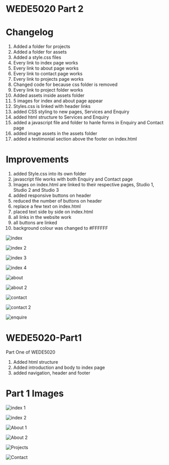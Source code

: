# WEDE5020 Part 2

# Changelog
1. Added a folder for projects
2. Added a folder for assets
3. Added a style.css files
4. Every link to index page works
5. Every link to about page works
6. Every link to contact page works
7. Every link to projects page works
8. Changed code for because css folder is removed
9. Every link to project folder works
10. Added assets inside assets folder
11. 5 images for index and about page appear
12. Styles.css is linked with header links
13. added CSS styling to new pages, Services and Enquiry
14. added html structure to Services and Enquiry
15. added a javascript file and folder to hanle forms in Enquiry and Contact page
16. added image assets in the assets folder
17. added a testimonial section above the footer on index.html

# Improvements
1. added Style.css into its own folder
2. javascript file works with both Enquiry and Contact page
3. Images on index.html are linked to their respective pages, Studio 1, Studio 2 and Studio 3
4. added responsive buttons on header
5. reduced the number of buttons on header
6. replace a few text on index.html
7. placed text side by side on index.html
8. all links in the website work
9. all buttons are linked
10. background colour was changed to #FFFFFF

![index](https://github.com/user-attachments/assets/8f1e8d5e-177a-4269-ac55-5ea765e6add9)

![index 2](https://github.com/user-attachments/assets/26d38408-1f4c-4116-8427-92ebec4ac0b8)

![index 3](https://github.com/user-attachments/assets/96e315b8-e6f7-451b-a319-acdcc0acb999)

![index 4](https://github.com/user-attachments/assets/5078e8bf-9873-4d91-8515-9876ecc7a329)

![about](https://github.com/user-attachments/assets/fc5eddbe-11dc-42c8-87cc-f4454c9bfb7b)

![about 2](https://github.com/user-attachments/assets/a51c2720-a5b8-4a1f-ac43-b8e6177cc3d9)

![contact](https://github.com/user-attachments/assets/7cedfde7-8122-43b9-bd76-a8c926be9652)

![contact 2](https://github.com/user-attachments/assets/0f1afe41-af72-49b0-8395-20d31cd6af80)

![enquire](https://github.com/user-attachments/assets/2d9ed251-7677-40b3-bff8-5a33933aaed4)




# WEDE5020-Part1
Part One of WEDE5020

1.  Added html structure
2.  Added introduction and body to index page
3.  added navigation, header and footer

# Part 1 Images
![index 1](https://github.com/user-attachments/assets/5f92bfb2-8457-428b-a467-fcdc93c9d120)

![index 2](https://github.com/user-attachments/assets/fe247e78-2d8d-4558-8372-85adb50168c1)

![About 1](https://github.com/user-attachments/assets/04128dd4-dbef-415e-893a-7d0b1ec5867f)

![About 2](https://github.com/user-attachments/assets/8bff38ce-a2f3-4c8b-a1d6-cfddd534c744)

![Projects](https://github.com/user-attachments/assets/ce53da1b-60e3-4642-8bd1-f3d4c3ef6e6d)

![Contact](https://github.com/user-attachments/assets/cb824f9f-115e-4705-bcf2-6af31119d933)
